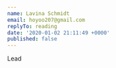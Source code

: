 ```yaml
---
name: Lavina Schmidt
email: hoyoo207@gmail.com
replyTo: reading
date: '2020-01-02 21:11:49 +0000'
published: false
---
```


Lead